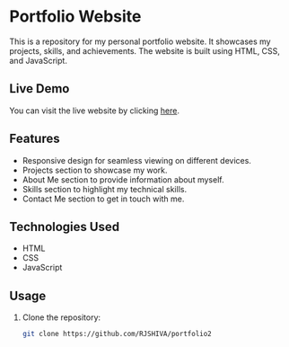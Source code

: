 # Portfolio Website

This is a repository for my personal portfolio website. It showcases my projects, skills, and achievements. The website is built using HTML, CSS, and JavaScript.

## Live Demo

You can visit the live website by clicking [here](https://rahul-drab.vercel.app/).

## Features

- Responsive design for seamless viewing on different devices.
- Projects section to showcase my work.
- About Me section to provide information about myself.
- Skills section to highlight my technical skills.
- Contact Me section to get in touch with me.

## Technologies Used

- HTML
- CSS
- JavaScript

## Usage

1. Clone the repository:

   ```bash
   git clone https://github.com/RJSHIVA/portfolio2
